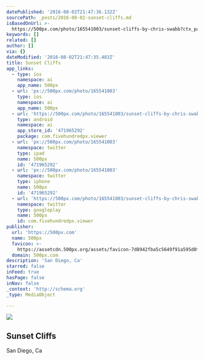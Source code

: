 ```yaml
---
datePublished: '2016-08-02T21:47:36.132Z'
sourcePath: _posts/2016-08-02-sunset-cliffs.md
isBasedOnUrl: >-
  https://500px.com/photo/165541003/sunset-cliffs-by-chris-swabb?ctx_page=1&from=user&user_id=502772
keywords: []
related: []
author: []
via: {}
dateModified: '2016-08-02T21:47:35.483Z'
title: Sunset Cliffs
app_links:
  - type: ios
    namespace: ai
    app_name: 500px
  - url: 'px://500px.com/photo/165541003'
    type: ios
    namespace: ai
    app_name: 500px
  - url: 'https://500px.com/photo/165541003/sunset-cliffs-by-chris-swabb'
    type: android
    namespace: ai
    app_store_id: '471965292'
    package: com.fivehundredpx.viewer
  - url: 'px://500px.com/photo/165541003'
    namespace: twitter
    type: ipad
    name: 500px
    id: '471965292'
  - url: 'px://500px.com/photo/165541003'
    namespace: twitter
    type: iphone
    name: 500px
    id: '471965292'
  - url: 'https://500px.com/photo/165541003/sunset-cliffs-by-chris-swabb'
    namespace: twitter
    type: googleplay
    name: 500px
    id: com.fivehundredpx.viewer
publisher:
  url: 'https://500px.com'
  name: 500px
  favicon: >-
    https://assetcdn.500px.org/assets/favicon-7d8942fba5c5649f91a595d0fc749c83.ico
  domain: 500px.com
description: 'San Diego, Ca'
starred: false
inFeed: true
hasPage: false
inNav: false
_context: 'http://schema.org'
_type: MediaObject

---
```

<article style=""><img src="https://drscdn.500px.org/photo/165541003/q%3D80_m%3D2000/82a072356cc6fe266444f5af4235c5d1" /><h1>Sunset Cliffs</h1><p>San Diego, Ca</p></article>